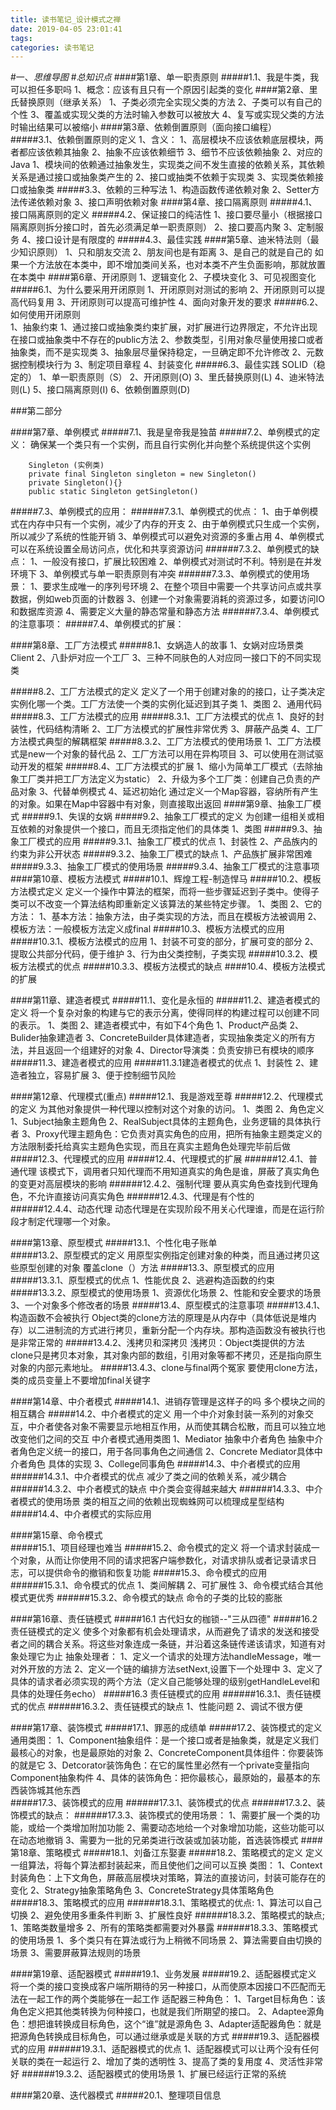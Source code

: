 ```yaml
---
title: 读书笔记_设计模式之禅
date: 2019-04-05 23:01:41
tags:
categories: 读书笔记
---
```



#一、*思维导图*
#*总知识点*
####第1章、单一职责原则
#####1.1、我是牛类，我可以担任多职吗
		1、概念：应该有且只有一个原因引起类的变化
####第2章、里氏替换原则（继承关系）
		1、子类必须完全实现父类的方法
		2、子类可以有自己的个性
		3、覆盖或实现父类的方法时输入参数可以被放大
		4、复写或实现父类的方法时输出结果可以被缩小
####第3章、依赖倒置原则（面向接口编程）
#####3.1、依赖倒置原则的定义
		1、含义：
			1、高层模块不应该依赖底层模块，两者都应该依赖其抽象
			2、抽象不应该依赖细节
			3、细节不应该依赖抽象
		2、对应的Java
			1、模块间的依赖通过抽象发生，实现类之间不发生直接的依赖关系，其依赖关系是通过接口或抽象类产生的
			2、接口或抽类不依赖于实现类
			3、实现类依赖接口或抽象类
#####3.3、依赖的三种写法
		1、构造函数传递依赖对象
		2、Setter方法传递依赖对象
		3、接口声明依赖对象 
####第4章、接口隔离原则 
#####4.1、接口隔离原则的定义 
#####4.2、保证接口的纯洁性
		1、接口要尽量小（根据接口隔离原则拆分接口时，首先必须满足单一职责原则）
		2、接口要高内聚
		3、定制服务
		4、接口设计是有限度的
#####4.3、最佳实践
####第5章、迪米特法则（最少知识原则）
		1、只和朋友交流
		2、朋友间也是有距离
		3、是自己的就是自己的
			如果一个方法放在本类中，即不增加类间关系，也对本类不产生负面影响，那就放置在本类中
####第6章、开闭原则
			1、逻辑变化
			2、子模块变化
			3、可见视图变化
#####6.1、为什么要采用开闭原则
		1、开闭原则对测试的影响
		2、开闭原则可以提高代码复用
		3、开闭原则可以提高可维护性
		4、面向对象开发的要求
#####6.2、如何使用开闭原则	 
		1、抽象约束
		       1、通过接口或抽象类约束扩展，对扩展进行边界限定，不允许出现在接口或抽象类中不存在的public方法
		       2、参数类型，引用对象尽量使用接口或者抽象类，而不是实现类
		       3、抽象层尽量保持稳定，一旦确定即不允许修改
		2、元数据控制模块行为
		3、制定项目章程
		4、封装变化
#####6.3、最佳实践
		SOLID（稳定的）
		1、单一职责原则（S）
		2、开闭原则(O)
		3、里氏替换原则(L)
		4、迪米特法则(L)
		5、接口隔离原则(I)
		6、依赖倒置原则(D)

###第二部分

####第7章、单例模式
#####7.1、我是皇帝我是独苗
#####7.2、单例模式的定义：
	确保某一个类只有一个实例，而且自行实例化并向整个系统提供这个实例
	
```
	Singleton (实例类)
	private final Singleton singleton = new Singleton()
	private Singleton(){}
	public static Singleton getSingleton()	
```
#####7.3、单例模式的应用：
######7.3.1、单例模式的优点：
		1、由于单例模式在内存中只有一个实例，减少了内存的开支
		2、由于单例模式只生成一个实例，所以减少了系统的性能开销
		3、单例模式可以避免对资源的多重占用
		4、单例模式可以在系统设置全局访问点，优化和共享资源访问
######7.3.2、单例模式的缺点：
		1、一般没有接口，扩展比较困难
		2、单例模式对测试时不利。特别是在并发环境下
		3、单例模式与单一职责原则有冲突
######7.3.3、单例模式的使用场景：
		1、要求生成唯一的序列号环境
		2、在整个项目中需要一个共享访问点或共享数据，例如web页面的计数器
		3、创建一个对象需要消耗的资源过多，如要访问IO和数据库资源
		4、需要定义大量的静态常量和静态方法
######7.3.4、单例模式的注意事项：
#####7.4、单例模式的扩展：

####第8章、工厂方法模式
#####8.1、女娲造人的故事
		1、女娲对应场景类Client
		2、八卦炉对应一个工厂
		3、三种不同肤色的人对应同一接口下的不同实现类
		
#####8.2、工厂方法模式的定义
		定义了一个用于创建对象的的接口，让子类决定实例化哪一个类。工厂方法使一个类的实例化延迟到其子类
		1、类图
		2、通用代码
#####8.3、工厂方法模式的应用
#####8.3.1、工厂方法模式的优点
		1、良好的封装性，代码结构清晰
		2、工厂方法模式的扩展性非常优秀
		3、屏蔽产品类
		4、工厂方法模式典型的解耦框架
#####8.3.2、工厂方法模式的使用场景
		1、工厂方法模式是new一个对象的替代品
		2、工厂方法可以用在异构项目
		3、可以使用在测试驱动开发的框架
#####8.4、工厂方法模式的扩展
		1、缩小为简单工厂模式（去除抽象工厂类并把工厂方法定义为static）
		2、升级为多个工厂类：创建自己负责的产品对象
		3、代替单例模式
		4、延迟初始化
			通过定义一个Map容器，容纳所有产生的对象。如果在Map中容器中有对象，则直接取出返回
####第9章、抽象工厂模式
#####9.1、失误的女娲
#####9.2、抽象工厂模式的定义
		为创建一组相关或相互依赖的对象提供一个接口，而且无须指定他们的具体类
		1、类图
#####9.3、抽象工厂模式的应用
#####9.3.1、抽象工厂模式的优点
			1、封装性
			2、产品族内的约束为非公开状态
#####9.3.2、抽象工厂模式的缺点
			1、产品族扩展非常困难
#####9.3.3、抽象工厂模式的使用场景
#####9.3.4、抽象工厂模式的注意事项
####第10章、模板方法模式
#####10.1、辉煌工程-制造悍马 
#####10.2、模板方法模式定义
		定义一个操作中算法的框架，而将一些步骤延迟到子类中。使得子类可以不改变一个算法结构即重新定义该算法的某些特定步骤。
		1、类图
		2、它的方法：
			1、基本方法：抽象方法，由子类实现的方法，而且在模板方法被调用
			2、模板方法：一般模板方法定义成final
#####10.3、模板方法模式的应用
#####10.3.1、模板方法模式的应用
		1、封装不可变的部分，扩展可变的部分
		2、提取公共部分代码，便于维护
		3、行为由父类控制，子类实现
#####10.3.2、模板方法模式的优点
#####10.3.3、模板方法模式的缺点
####10.4、模板方法模式的扩展

####第11章、建造者模式
#####11.1、变化是永恒的
#####11.2、建造者模式的定义
		将一个复杂对象的构建与它的表示分离，使得同样的构建过程可以创建不同的表示。
		1、类图
		2、建造者模式中，有如下4个角色
			1、Product产品类
			2、Bulider抽象建造者
			3、ConcreteBuilder具体建造者，实现抽象类定义的所有方法，并且返回一个组建好的对象
			4、Director导演类：负责安排已有模块的顺序
#####11.3、建造者模式的应用
#####11.3.1建造者模式的优点
		1、封装性
		2、建造者独立，容易扩展
		3、便于控制细节风险


####第12章、代理模式(重点)
#####12.1、我是游戏至尊
#####12.2、代理模式的定义
		为其他对象提供一种代理以控制对这个对象的访问。
		1、类图
		2、角色定义
			1、Subject抽象主题角色
			2、RealSubject具体的主题角色，业务逻辑的具体执行者
			3、Proxy代理主题角色：它负责对真实角色的应用，把所有抽象主题类定义的方法限制委托给真实主题角色实现，而且在真实主题角色处理完毕前后做
#####12.3、代理模式的应用
#####12.4、代理模式的扩展
######12.4.1、普通代理
		该模式下，调用者只知代理而不用知道真实的角色是谁，屏蔽了真实角色的变更对高层模块的影响
######12.4.2、强制代理
		要从真实角色查找到代理角色，不允许直接访问真实角色
######12.4.3、代理是有个性的	
######12.4.4、动态代理
		动态代理是在实现阶段不用关心代理谁，而是在运行阶段才制定代理哪一个对象。

####第13章、原型模式
#####13.1、个性化电子账单	
#####13.2、原型模式的定义
		用原型实例指定创建对象的种类，而且通过拷贝这些原型创建的对象
		覆盖clone（）方法	
#####13.3、原型模式的应用
#####13.3.1、原型模式的优点
	1、性能优良
	2、逃避构造函数的约束
#####13.3.2、原型模式的使用场景
	1、资源优化场景
	2、性能和安全要求的场景
	3、一个对象多个修改者的场景
#####13.4、原型模式的注意事项	
#####13.4.1、构造函数不会被执行
		Object类的clone方法的原理是从内存中（具体低说是堆内存）以二进制流的方式进行拷贝，重新分配一个内存块。那构造函数没有被执行也是非常正常的
#####13.4.2、浅拷贝和深拷贝
	浅拷贝：Object类提供的方法clone只是拷贝本对象，其对象内部的数组，引用对象等都不拷贝，还是指向原生对象的内部元素地址。
#####13.4.3、clone与final两个冤家
	要使用clone方法，类的成员变量上不要增加final关键字	


####第14章、中介者模式
#####14.1、进销存管理是这样子的吗
		多个模块之间的相互耦合
#####14.2、中介者模式的定义
		用一个中介对象封装一系列的对象交互，中介者使各对象不需要显示地相互作用，从而使其耦合松散，而且可以独立地改变他们之间的交互
		中介者模式通用类图
			1、Mediator 抽象中介者角色
				抽象中介者角色定义统一的接口，用于各同事角色之间通信
			2、Concrete Mediator具体中介者角色
				具体的实现
			3、College同事角色
#####14.3、中介者模式的应用
######14.3.1、中介者模式的优点
		减少了类之间的依赖关系，减少耦合
######14.3.2、中介者模式的缺点
		中介类会变得越来越大
######14.3.3、中介者模式的使用场景	
		类的相互之间的依赖出现蜘蛛网可以梳理成星型结构
#####14.4、中介者模式的实际应用
	
####第15章、命令模式	
#####15.1、项目经理也难当
#####15.2、命令模式的定义
		将一个请求封装成一个对象，从而让你使用不同的请求把客户端参数化，对请求排队或者记录请求日志，可以提供命令的撤销和恢复功能
#####15.3、命令模式的应用
######15.3.1、命令模式的优点
		1、类间解耦
		2、可扩展性
		3、命令模式结合其他模式更优秀
######15.3.2、命令模式的缺点
		命令的子类的比较的膨胀	

####第16章、责任链模式 
#####16.1 古代妇女的枷锁--"三从四德"
#####16.2 责任链模式的定义
	使多个对象都有机会处理请求，从而避免了请求的发送和接受者之间的耦合关系。将这些对象连成一条链，并沿着这条链传递该请求，知道有对象处理它为止
	抽象处理者：
		1、定义一个请求的处理方法handleMessage，唯一对外开放的方法
		2、定义一个链的编排方法setNext,设置下一个处理中
		3、定义了具体的请求者必须实现的两个方法（定义自己能够处理的级别getHandleLevel和具体的处理任务echo）
#####16.3 责任链模式的应用
######16.3.1、责任链模式的优点
######16.3.2、责任链模式的缺点
		1、性能问题
		2、调试不很方便 

####第17章、装饰模式
#####17.1、罪恶的成绩单
#####17.2、装饰模式的定义
	通用类图：
		1、Component抽象组件：是一个接口或者是抽象类，就是定义我们最核心的对象，也是最原始的对象
		2、ConcreteComponent具体组件：你要装饰的就是它
		3、Detcorator装饰角色：在它的属性里必然有一个private变量指向Component抽象构件
		4、具体的装饰角色：把你最核心，最原始的，最基本的东西装饰城其他东西	
#####17.3、装饰模式的应用
######17.3.1、装饰模式的优点
######17.3.2、装饰模式的缺点：
######17.3.3、装饰模式的使用场景：
		1、需要扩展一个类的功能，或给一个类增加附加功能
		2、需要动态地给一个对象增加功能，这些功能可以在动态地撤销
		3、需要为一批的兄弟类进行改装或加装功能，首选装饰模式
####第18章、策略模式
#####18.1、刘备江东娶妻
#####18.2、策略模式的定义
	定义一组算法，将每个算法都封装起来，而且使他们之间可以互换
	类图：
		1、Context封装角色：上下文角色，屏蔽高层模块对策略，算法的直接访问，封装可能存在的变化
		2、Strategy抽象策略角色
		3、ConcreteStrategy具体策略角色
#####18.3、策略模式的应用
######18.3.1、策略模式的优点:
		1、算法可以自己切换
		2、避免使用多重条件判断
		3、扩展性良好
######18.3.2、策略模式的缺点;
		1、策略类数量增多
		2、所有的策略类都需要对外暴露
######18.3.3、策略模式的使用场景
		1、多个类只有在算法或行为上稍微不同场景
		2、算法需要自由切换的场景
		3、需要屏蔽算法规则的场景


####第19章、适配器模式
#####19.1、业务发展
#####19.2、适配器模式定义
	将一个类的接口变换成客户端所期待的另一种接口，从而使原本因接口不匹配而无法在一起工作的两个类能够在一起工作
		适配器三种角色：
			1、Target目标角色：该角色定义把其他类转换为何种接口，也就是我们所期望的接口。
			2、Adaptee源角色：想把谁转换成目标角色，这个“谁”就是源角色
			3、Adapter适配器角色：就是把源角色转换成目标角色，可以通过继承或是关联的方式 
#####19.3、适配器模式的应用
######19.3.1、适配器模式的优点
		1、适配器模式可以让两个没有任何关联的类在一起运行
		2、增加了类的透明性
		3、提高了类的复用度
		4、灵活性非常好
######19.3.2、适配器模式的使用场景
		1、扩展已经运行正常的系统


####第20章、迭代器模式
#####20.1、整理项目信息
